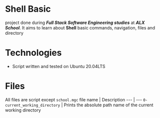 # Shell Basic
project done during **_Full Stack Software Engineering studies_** at **_ALX School_**. It aims to learn about **Shell** basic commands, navigation, files and directory
# Technologies
* Script written and tested on Ubuntu 20.04LTS
# Files 
All files are script except `school.mgc`
file name | Description
--- | ---
`0-current_working_directory` | Prints the absolute path name of the current working directory

